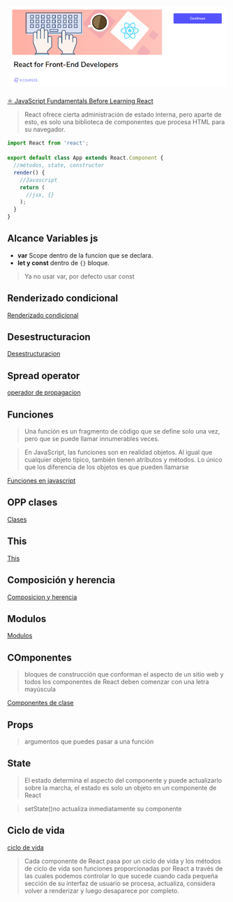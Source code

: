 <h1 align=center>
  <img src="assets/imgs/portada.png" alt="portada">
</h1>

[⚛️ JavaScript Fundamentals Before Learning React](https://www.educative.io/courses/javascript-fundamentals-before-learning-react)

> React ofrece cierta administración de estado interna, pero aparte de esto, es solo una biblioteca de componentes que procesa HTML para su navegador.

```jsx
import React from 'react';

export default class App extends React.Component {
  //métodos, state, constructor
  render() {
    //Javascript
    return (
      //jsx, {}
    );
  }
}
```

## Alcance Variables js

- **var** Scope dentro de la funcion que se declara.
- **let y const** dentro de `{}` bloque.

> Ya no usar var, por defecto usar const

## Renderizado condicional

[Renderizado condicional](./conditional-rendering/README.md)

## Desestructuracion

[Desestructuracion](./destructuring/README.md)

## Spread operator

[operador de propagacion](./spread-operator/README.md)

## Funciones

> Una función es un fragmento de código que se define solo una vez, pero que se puede llamar innumerables veces.

> En JavaScript, las funciones son en realidad objetos. Al igual que cualquier objeto típico, también tienen atributos y métodos. Lo único que los diferencia de los objetos es que pueden llamarse

[Funciones en javascript](https://github.com/jhonPariona/_curso-react-educative/tree/main/funciones#funciones)

## OPP clases
[Clases](https://github.com/jhonPariona/_curso-react-educative/tree/main/oop#oop)

## This
[This](https://github.com/jhonPariona/_curso-react-educative/tree/main/this#this)

## Composición y herencia

[Composicion y herencia](https://github.com/jhonPariona/_curso-react-educative/tree/main/herencia-composicion#herencia)


## Modulos
[Modulos](https://github.com/jhonPariona/_curso-react-educative/tree/main/modulos#-modulos)

## COmponentes

>  bloques de construcción que conforman el aspecto de un sitio web y todos los componentes de React deben comenzar con una letra mayúscula

[Componentes de clase](https://github.com/jhonPariona/_curso-react-educative/tree/main/componentes#componentes)

## Props

> argumentos que puedes pasar a una función

## State

> El estado determina el aspecto del componente y puede actualizarlo sobre la marcha, el estado es solo un objeto en un componente de React 

> setState()no actualiza inmediatamente su componente

## Ciclo de vida
[ciclo de vida](https://github.com/jhonPariona/_curso-react-educative/blob/main/ciclo-vida/README.md#ciclo-de-vida)

> Cada componente de React pasa por un ciclo de vida y los métodos de ciclo de vida son funciones proporcionadas por React a través de las cuales podemos controlar lo que sucede cuando cada pequeña sección de su interfaz de usuario se procesa, actualiza, considera volver a renderizar y luego desaparece por completo.
